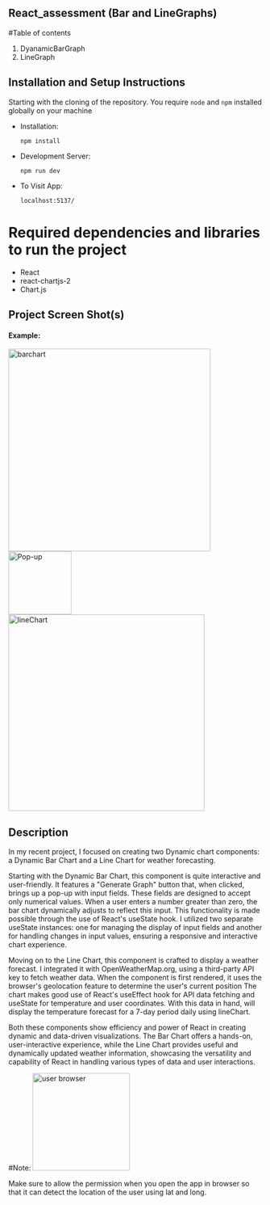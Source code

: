## React_assessment (Bar and LineGraphs)

#Table of contents
1. DyanamicBarGraph
2. LineGraph

## Installation and Setup Instructions
  Starting with the cloning of the repository. You require `node` and `npm` installed globally on your machine
* Installation:

  `npm install`
* Development Server: 

  `npm run dev`
* To Visit App:

  `localhost:5137/`

# Required dependencies and libraries to run the project
* React
* react-chartjs-2
* Chart.js

## Project Screen Shot(s)
#### Example:
<img width="401" alt="barchart" src="https://github.com/Shabarish001/Assessment/assets/126070029/ee52a7a8-f5af-4013-958c-86727cab9824">
<img width="125" alt="Pop-up" src="https://github.com/Shabarish001/Assessment/assets/126070029/71e54ad0-eb4e-4907-a4fe-84e8b3a08ffd">


<img width="389" alt="lineChart" src="https://github.com/Shabarish001/Assessment/assets/126070029/ec8a1636-7344-45dd-a3b1-34f07362fde4">


## Description
In my recent project, I focused on creating two Dynamic chart components: a Dynamic Bar Chart and a Line Chart for weather forecasting.

Starting with the Dynamic Bar Chart, this component is quite interactive and user-friendly. It features a "Generate Graph" button that, when clicked, brings up a pop-up with input fields. These fields are designed to accept only numerical values. When a user enters a number greater than zero, the bar chart dynamically adjusts to reflect this input. This functionality is made possible through the use of React's useState hook. I utilized two separate useState instances: one for managing the display of input fields and another for handling changes in input values, ensuring a responsive and interactive chart experience.

Moving on to the Line Chart, this component is crafted to display a weather forecast. I integrated it with OpenWeatherMap.org, using a third-party API key to fetch weather data. When the component is first rendered, it uses the browser's geolocation feature to determine the user's current position The chart makes good use of React's useEffect hook for API data fetching and useState for temperature and user coordinates. With this data in hand, will display the temperature forecast for a 7-day period daily using lineChart.

Both these components show efficiency and power of React in creating dynamic and data-driven visualizations. The Bar Chart offers a hands-on, user-interactive experience, while the Line Chart provides useful and dynamically updated weather information, showcasing the versatility and capability of React in handling various types of data and user interactions.

#Note: 
<img width="193" alt="user browser" src="https://github.com/Shabarish001/Assessment/assets/126070029/077a5ff6-429b-407c-b2bb-801f3ed76103">


Make sure to allow the permission when you open the app in browser so that it can detect the location of the user using lat and long. 
